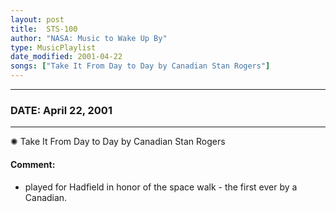 ```yaml
---
layout: post
title:  STS-100
author: "NASA: Music to Wake Up By"
type: MusicPlaylist
date_modified: 2001-04-22
songs: ["Take It From Day to Day by Canadian Stan Rogers"]
---
```


----
### DATE: April 22, 2001
----
✺ Take It From Day to Day by Canadian Stan Rogers

#### Comment:
* played for Hadfield in honor of the space walk - the first ever by a Canadian.



<br/>
<center>
	<a target="_blank"
	   href="https://twitter.com/intent/tweet?hashtags=Space,NASA,Playlist,NASAWakeupCalls,SpaceProgram&text={{ page.author}}, '{{ page.songs.first }}' {{ page.title }}, {{ page.date | date: '%B %d, %Y' }}. {{ site.url }}{{ page.url }}&via=nasawakeupcalls"><i class="fab fa-twitter" alt="Tweet this page" style="font-size: 1.3em;"></i></a>
	&nbsp; 	<i class="fas fa-user-astronaut" style="font-size: 1.5em;"></i> &nbsp;
    <a type="amzn" search="'Take It From Day to Day by Canadian Stan Rogers'" category="popular music">
    <i class="fab fa-amazon" style="font-size: 1.3em;"></i></a>
</center>

